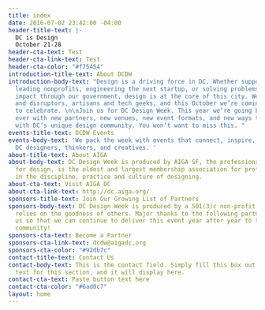 ```yaml
---
title: index
date: 2016-07-02 23:42:00 -04:00
header-title-text: |-
  DC is Design
  October 21-28
header-cta-text: Test
header-cta-link-text: Test
header-cta-color: "#f75454"
introduction-title-text: About DCDW
introduction-body-text: "Design is a driving force in DC. Whether supporting the nation’s
  leading nonprofits, engineering the next startup, or solving problems with real
  impact through our government, design is at the core of this city. We’re makers
  and disruptors, artisans and tech geeks, and this October we’re coming together
  to celebrate. \n\nJoin us for DC Design Week. This year we’re going bigger than
  ever with new partners, new venues, new event formats, and new ways to interact
  with DC’s unique design community. You won’t want to miss this. "
events-title-text: DCDW Events
events-body-text: 'We pack the week with events that connect, inspire, and showcase
  DC designers, thinkers, and creatives. '
about-title-text: About AIGA
about-body-text: DC Design Week is produced by AIGA SF, the professional association
  for design, is the oldest and largest membership association for professionals engaged
  in the discipline, practice and culture of designing.
about-cta-text: Visit AIGA DC
about-cta-link-text: http://dc.aiga.org/
sponsors-title-text: Join Our Growing List of Partners
sponsors-body-text: DC Design Week is produced by a 501(3)c non-profit and therefore
  relies on the goodness of others. Major thanks to the following partners for supporting
  us so that we can continue to deliver this event year after year to the DC design
  community!
sponsors-cta-text: Become a Partner
sponsors-cta-link-text: dcdw@aigadc.org
sponsors-cta-color: "#92db7c"
contact-title-text: Contact Us
contact-body-text: This is the contact field. Simply fill this box out with the contact
  text for this section, and it will display here.
contact-cta-text: Paste button text here
contact-cta-color: "#6ad0c7"
layout: home
---
```


